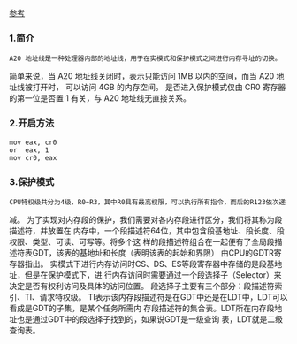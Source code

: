<!--
 * @Author: Alan Yin
 * @Date: 2024-05-03 11:39:38
 * @LastEditTime: 2024-05-03 11:55:32
 * @LastEditors: Alan Yin
 * @FilePath: /windows_cifs/training/myOS/docs/02_A20.md
 * @Description:
 * // -*- mode:C; tab-width:8; c-basic-offset:2; indent-tabs-mode:t -*-
 * // vim: ts=8 sw=2 smarttab
 * Copyright (c) 2024 by Alan Yin, All Rights Reserved.
-->

[参考](https://zhuanlan.zhihu.com/p/400443034)

### 1.简介
    A20 地址线是一种处理器内部的地址线，用于在实模式和保护模式之间进行内存寻址的切换。
简单来说，当 A20 地址线关闭时，表示只能访问 1MB 以内的空间，而当 A20 地址线被打开时，
可以访问 4GB 的内存空间。
    是否进入保护模式仅由 CR0 寄存器的第一位是否置 1 有关，与 A20 地址线无直接关系。

### 2.开启方法
    mov eax, cr0
    or  eax, 1
    mov cr0, eax

### 3.保护模式
    CPU特权级共分为4级，R0~R3，其中R0具有最高权限，可以执行所有指令，而后的R123依次递
减。
    为了实现对内存段的保护，我们需要对各内存段进行区分，我们将其称为段描述符，并放置在
内存中，一个段描述符64位，其中包含段基地址、段长度、段权限、类型、可读、可写等。将多个这
样的段描述符组合在一起便有了全局段描述符表GDT，该表的基地址和长度（表明该表的起始和界限）
由CPU的GDTR寄存器指出。
    实模式下进行内存访问时CS、DS、ES等段寄存器中存储的是段基地址，但是在保护模式下，进
行内存访问时需要通过一个段选择子（Selector）来决定是否有权利访问及具体的访问位置。
    段选择子主要有三个部分：段描述符索引、TI、请求特权级。
    TI表示该内存段描述符是在GDT中还是在LDT中，LDT可以看成是GDT的子集，是某个任务所需内
存段描述符的集合表。LDT所在内存段地址也是通过GDT中的段选择子找到的，如果说GDT是一级查询
表，LDT就是二级查询表。